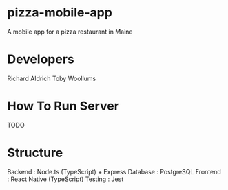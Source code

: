 # pizza-mobile-app
A mobile app for a pizza restaurant in Maine

# Developers 
Richard Aldrich 
Toby Woollums

# How To Run Server
TODO

# Structure
Backend : Node.ts (TypeScript) + Express
Database : PostgreSQL 
Frontend : React Native (TypeScript)
Testing : Jest